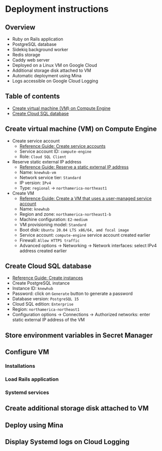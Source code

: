 # Deployment instructions

## Overview

* Ruby on Rails application
* PostgreSQL database
* Sidekiq background worker
* Redis storage
* Caddy web server
* Deployed on a Linux VM on Google Cloud
* Additional storage disk attached to VM
* Automatic deployment using Mina
* Logs accessible on Google Cloud Logging

## Table of contents

* [Create virtual machine (VM) on Compute Engine](#create-virtual-machine-vm-on-compute-engine)
* [Create Cloud SQL database](#create-cloud-sql-database)

## Create virtual machine (VM) on Compute Engine

* Create service account
    * [Reference Guide: Create service accounts](https://cloud.google.com/iam/docs/service-accounts-create)
    * Service account ID: `compute-engine`
    * Role: `Cloud SQL Client`
* Reserve static external IP address
    * [Reference Guide: Reserve a static external IP address](https://cloud.google.com/compute/docs/ip-addresses/reserve-static-external-ip-address)
    * Name: `knewhub-vm`
    * Network service tier: `Standard`
    * IP version: `IPv4`
    * Type: `regional` -> `northamerica-northeast1`
* Create VM
    * [Reference Guide: Create a VM that uses a user-managed service account](https://cloud.google.com/compute/docs/access/create-enable-service-accounts-for-instances)
    * Name: `knewhub`
    * Region and zone: `northamerica-northeast1-b`
    * Machine configuration: `E2-medium`
    * VM provisioning model: `Standard`
    * Boot disk: `Ubuntu 20.04 LTS x86/64, amd focal image`
    * Service account: `compute-engine` service account created earlier
    * Firewall: `Allow HTTPS traffic`
    * Advanced options -> Networking -> Network interfaces: select IPv4 address created earlier

## Create Cloud SQL database

* [Reference Guide: Create instances](https://cloud.google.com/sql/docs/postgres/create-instance)
* Create PostgreSQL instance
* Instance ID: `knewhub`
* Password: click on `Generate` button to generate a password
* Database version: `PostgreSQL 15`
* Cloud SQL edition: `Enterprise`
* Region: `northamerica-northeast1`
* Configuration options -> Connections -> Authorized networks: enter static external IP address of the VM

## Store environment variables in Secret Manager

## Configure VM
### Installations
### Load Rails application
### Systemd services


## Create additional storage disk attached to VM

## Deploy using Mina

## Display Systemd logs on Cloud Logging
